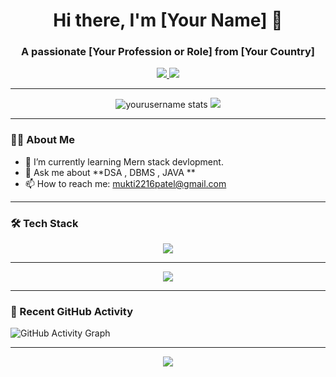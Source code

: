 <!-- Profile Header -->
<h1 align="center">Hi there, I'm [Your Name] 👋</h1>
<h3 align="center">A passionate [Your Profession or Role] from [Your Country]</h3>

<p align="center">
  <a href="mailto:mukti2216patel@gmail.com">
    <img src="https://img.shields.io/badge/Email-EA4335?style=for-the-badge&logo=gmail&logoColor=white" />
  </a>
  <a href="https://linkedin.com/in/muktipatel">
    <img src="https://img.shields.io/badge/LinkedIn-0A66C2?style=for-the-badge&logo=linkedin&logoColor=white" />
  </a>
</p>

---

<!-- GitHub Stats -->
<p align="center">
  <img src="https://github-readme-stats.vercel.app/api?username=yourusername&show_icons=true&theme=radical" alt="yourusername stats" />
  <img src="https://github-readme-stats.vercel.app/api/top-langs/?username=yourusername&layout=compact&theme=radical" />
</p>

---

<!-- About Me Section -->
### 👨‍💻 About Me
- 🌱 I’m currently learning Mern stack devlopment.
- 💬 Ask me about **DSA , DBMS , JAVA **
- 📫 How to reach me: [mukti2216patel@gmail.com](mailto:your@email.com)
---

<!-- Tech Stack -->
### 🛠 Tech Stack
<p align="center">
  <img src="https://skillicons.dev/icons?i=js,nodejs,express,tailwind,python,mysql,mongodb,git,c,c++,java" />
</p>

---

<!-- GitHub Streak -->
<p align="center">
  <img src="https://github-readme-streak-stats.herokuapp.com?user=yourusername&theme=dark&hide_border=true" />
</p>

---

<!-- Recent Activity (Optional) -->
### 📌 Recent GitHub Activity
<!-- use GitHub Activity by Readme-Workflows -->
![GitHub Activity Graph](https://github-readme-activity-graph.cyclic.app/graph?username=yourusername&theme=react-dark)

---

<!-- Footer or Animated Signature -->
<p align="center">
  <img src="https://capsule-render.vercel.app/api?type=waving&color=gradient&height=100&section=footer"/>
</p>
